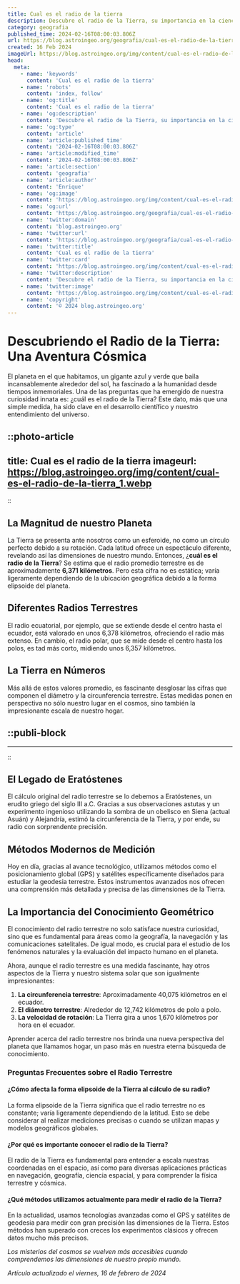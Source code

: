 ```yaml
---
title: Cual es el radio de la tierra
description: Descubre el radio de la Tierra, su importancia en la ciencia y cómo afecta a la vida diaria. Información precisa y relevante para tu curiosidad.
category: geografia
published_time: 2024-02-16T08:00:03.806Z
url: https://blog.astroingeo.org/geografia/cual-es-el-radio-de-la-tierra
created: 16 Feb 2024
imageUrl: https://blog.astroingeo.org/img/content/cual-es-el-radio-de-la-tierra_1.webp
head:
  meta:
    - name: 'keywords'
      content: 'Cual es el radio de la tierra'
    - name: 'robots'
      content: 'index, follow'
    - name: 'og:title'
      content: 'Cual es el radio de la tierra'
    - name: 'og:description'
      content: 'Descubre el radio de la Tierra, su importancia en la ciencia y cómo afecta a la vida diaria. Información precisa y relevante para tu curiosidad.'
    - name: 'og:type'
      content: 'article'
    - name: 'article:published_time'
      content: '2024-02-16T08:00:03.806Z'
    - name: 'article:modified_time'
      content: '2024-02-16T08:00:03.806Z'
    - name: 'article:section'
      content: 'geografia'
    - name: 'article:author'
      content: 'Enrique'
    - name: 'og:image'
      content: 'https://blog.astroingeo.org/img/content/cual-es-el-radio-de-la-tierra_1.webp'
    - name: 'og:url'
      content: 'https://blog.astroingeo.org/geografia/cual-es-el-radio-de-la-tierra'
    - name: 'twitter:domain'
      content: 'blog.astroingeo.org'
    - name: 'twitter:url'
      content: 'https://blog.astroingeo.org/geografia/cual-es-el-radio-de-la-tierra'
    - name: 'twitter:title'
      content: 'Cual es el radio de la tierra'
    - name: 'twitter:card'
      content: 'https://blog.astroingeo.org/img/content/cual-es-el-radio-de-la-tierra_1.webp'
    - name: 'twitter:description'
      content: 'Descubre el radio de la Tierra, su importancia en la ciencia y cómo afecta a la vida diaria. Información precisa y relevante para tu curiosidad.'
    - name: 'twitter:image'
      content: 'https://blog.astroingeo.org/img/content/cual-es-el-radio-de-la-tierra_1.webp'
    - name: 'copyright'
      content: '© 2024 blog.astroingeo.org'
---
```

# Descubriendo el Radio de la Tierra: Una Aventura Cósmica

El planeta en el que habitamos, un gigante azul y verde que baila incansablemente alrededor del sol, ha fascinado a la humanidad desde tiempos inmemoriales. Una de las preguntas que ha emergido de nuestra curiosidad innata es: ¿cuál es el radio de la Tierra? Este dato, más que una simple medida, ha sido clave en el desarrollo científico y nuestro entendimiento del universo.


::photo-article
---
title: Cual es el radio de la tierra
imageurl: https://blog.astroingeo.org/img/content/cual-es-el-radio-de-la-tierra_1.webp
---
::



## La Magnitud de nuestro Planeta
La Tierra se presenta ante nosotros como un esferoide, no como un círculo perfecto debido a su rotación. Cada latitud ofrece un espectáculo diferente, revelando así las dimensiones de nuestro mundo. Entonces, ¿**cuál es el radio de la Tierra**? Se estima que el radio promedio terrestre es de aproximadamente **6,371 kilómetros**. Pero esta cifra no es estática; varía ligeramente dependiendo de la ubicación geográfica debido a la forma elipsoide del planeta.

## Diferentes Radios Terrestres
El radio ecuatorial, por ejemplo, que se extiende desde el centro hasta el ecuador, está valorado en unos 6,378 kilómetros, ofreciendo el radio más extenso. En cambio, el radio polar, que se mide desde el centro hasta los polos, es tad más corto, midiendo unos 6,357 kilómetros.

## La Tierra en Números
Más allá de estos valores promedio, es fascinante desglosar las cifras que componen el diámetro y la circunferencia terrestre. Estas medidas ponen en perspectiva no sólo nuestro lugar en el cosmos, sino también la impresionante escala de nuestro hogar.


  ::publi-block
  ---
  ---
  ::
  
  

## El Legado de Eratóstenes
El cálculo original del radio terrestre se lo debemos a Eratóstenes, un erudito griego del siglo III a.C. Gracias a sus observaciones astutas y un experimento ingenioso utilizando la sombra de un obelisco en Siena (actual Asuán) y Alejandría, estimó la circunferencia de la Tierra, y por ende, su radio con sorprendente precisión.

## Métodos Modernos de Medición
Hoy en día, gracias al avance tecnológico, utilizamos métodos como el posicionamiento global (GPS) y satélites específicamente diseñados para estudiar la geodesia terrestre. Estos instrumentos avanzados nos ofrecen una comprensión más detallada y precisa de las dimensiones de la Tierra.

## La Importancia del Conocimiento Geométrico
El conocimiento del radio terrestre no solo satisface nuestra curiosidad, sino que es fundamental para áreas como la geografía, la navegación y las comunicaciones satelitales. De igual modo, es crucial para el estudio de los fenómenos naturales y la evaluación del impacto humano en el planeta.

Ahora, aunque el radio terrestre es una medida fascinante, hay otros aspectos de la Tierra y nuestro sistema solar que son igualmente impresionantes:

1. **La circunferencia terrestre**: Aproximadamente 40,075 kilómetros en el ecuador.
2. **El diámetro terrestre**: Alrededor de 12,742 kilómetros de polo a polo.
3. **La velocidad de rotación**: La Tierra gira a unos 1,670 kilómetros por hora en el ecuador.

Aprender acerca del radio terrestre nos brinda una nueva perspectiva del planeta que llamamos hogar, un paso más en nuestra eterna búsqueda de conocimiento.

### Preguntas Frecuentes sobre el Radio Terrestre

#### ¿Cómo afecta la forma elipsoide de la Tierra al cálculo de su radio?
La forma elipsoide de la Tierra significa que el radio terrestre no es constante; varía ligeramente dependiendo de la latitud. Esto se debe considerar al realizar mediciones precisas o cuando se utilizan mapas y modelos geográficos globales.

#### ¿Por qué es importante conocer el radio de la Tierra?
El radio de la Tierra es fundamental para entender a escala nuestras coordenadas en el espacio, así como para diversas aplicaciones prácticas en navegación, geografía, ciencia espacial, y para comprender la física terrestre y cósmica.

#### ¿Qué métodos utilizamos actualmente para medir el radio de la Tierra?
En la actualidad, usamos tecnologías avanzadas como el GPS y satélites de geodesia para medir con gran precisión las dimensiones de la Tierra. Estos métodos han superado con creces los experimentos clásicos y ofrecen datos mucho más precisos.

*Los misterios del cosmos se vuelven más accesibles cuando comprendemos las dimensiones de nuestro propio mundo.*

_Artículo actualizado el viernes, 16 de febrero de 2024_